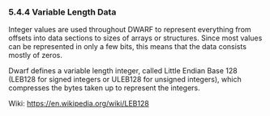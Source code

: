 ### 5.4.4 Variable Length Data 

Integer values are used throughout DWARF to represent everything from offsets into data sections to sizes of arrays or structures. Since most values can be represented in only a few bits, this means that the data consists mostly of zeros. 

Dwarf defines a variable length integer, called Little Endian Base 128 (LEB128 for signed integers or ULEB128 for unsigned integers), which compresses the bytes taken up to represent the integers.  

Wiki: https://en.wikipedia.org/wiki/LEB128 

